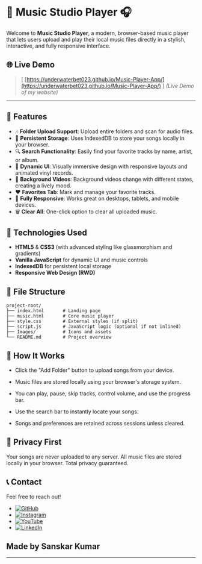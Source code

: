 # 🎵 Music Studio Player 🎧

Welcome to **Music Studio Player**, a modern, browser-based music player that lets users upload and play their local music files directly in a stylish, interactive, and fully responsive interface.

## 🌐 Live Demo

> [ [https://underwaterbet023.github.io/Music-Player-App/](https://underwaterbet023.github.io/Music-Player-App/) ]   *(Live Demo of my website)*

---

## 🌟 Features

- 🎶 **Folder Upload Support**: Upload entire folders and scan for audio files.
- 💾 **Persistent Storage**: Uses IndexedDB to store your songs locally in your browser.
- 🔍 **Search Functionality**: Easily find your favorite tracks by name, artist, or album.
- 🎨 **Dynamic UI**: Visually immersive design with responsive layouts and animated vinyl records.
- 🎥 **Background Videos**: Background videos change with different states, creating a lively mood.
- ❤️ **Favorites Tab**: Mark and manage your favorite tracks.
- 📱 **Fully Responsive**: Works great on desktops, tablets, and mobile devices.
- 🗑️ **Clear All**: One-click option to clear all uploaded music.

## 🧩 Technologies Used

- **HTML5** & **CSS3** (with advanced styling like glassmorphism and gradients)
- **Vanilla JavaScript** for dynamic UI and music controls
- **IndexedDB** for persistent local storage
- **Responsive Web Design (RWD)**

## 📂 File Structure

```plaintext
project-root/
├── index.html       # Landing page
├── music.html       # Core music player
├── style.css        # External styles (if split)
├── script.js        # JavaScript logic (optional if not inlined)
├── Images/          # Icons and assets
└── README.md        # Project overview
```
## 🚀 How It Works
- Click the "Add Folder" button to upload songs from your device.

- Music files are stored locally using your browser's storage system.

- You can play, pause, skip tracks, control volume, and use the progress bar.

- Use the search bar to instantly locate your songs.

- Songs and preferences are retained across sessions unless cleared.

## 🔐 Privacy First
Your songs are never uploaded to any server. All music files are stored locally in your browser. Total privacy guaranteed.

## 📞 Contact
Feel free to reach out!

- [![GitHub](https://img.shields.io/badge/GitHub-Underwaterbet023-181717?style=flat&logo=github)](https://github.com/Underwaterbet023)
- [![Instagram](https://img.shields.io/badge/Instagram-mainhoonsanskar-E4405F?style=flat&logo=instagram)]([https://www.instagram.com/mainhoonsanskar](https://www.instagram.com/mainhoonsanskar))
- [![YouTube](https://img.shields.io/badge/YouTube-SanskarKumar--i1s-FF0000?style=flat&logo=youtube)](https://www.youtube.com/@SanskarKumar-i1s)
- [![LinkedIn](https://img.shields.io/badge/LinkedIn-Sanskar%20Kumar-0077B5?style=flat&logo=linkedin)](https://www.linkedin.com/in/sanskar-kumar-65162a2b5/)

## Made by Sanskar Kumar

---



